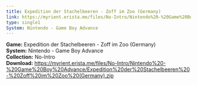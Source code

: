 ```yaml
---
title: Expedition der Stachelbeeren - Zoff im Zoo (Germany)
link: https://myrient.erista.me/files/No-Intro/Nintendo%20-%20Game%20Boy%20Advance/Expedition%20der%20Stachelbeeren%20-%20Zoff%20im%20Zoo%20(Germany).zip
type: single1
System: Nintendo - Game Boy Advance
---
```

<b>Game:</b> Expedition der Stachelbeeren - Zoff im Zoo (Germany)<br>
<b>System:</b> Nintendo - Game Boy Advance<br>
<b>Collection:</b> No-Intro<br>
<b>Download:</b> https://myrient.erista.me/files/No-Intro/Nintendo%20-%20Game%20Boy%20Advance/Expedition%20der%20Stachelbeeren%20-%20Zoff%20im%20Zoo%20(Germany).zip